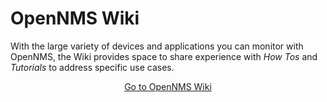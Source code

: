 # OpenNMS Wiki

With the large variety of devices and applications you can monitor with OpenNMS, the Wiki provides space to share experience with *How Tos* and *Tutorials* to address specific use cases.

<p style="text-align: center;"><a class="button primary" href="http://wiki.opennms.org">Go to OpenNMS Wiki</a></p>
